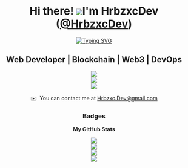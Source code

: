 
<div align="center">

Hi there! ![](https://user-images.githubusercontent.com/18350557/176309783-0785949b-9127-417c-8b55-ab5a4333674e.gif)I'm HrbzxcDev ([@HrbzxcDev](https://github.com/HrbzxcDev))
=================================================================================================================================

<!--- <br>👋🏼 Welcome to my GitHub portfolio! --->

[![Typing SVG](https://readme-typing-svg.demolab.com?font=montserrat&weight=600&size=20&duration=5000&pause=1000&color=F724D6&width=1000&height=30&center=true&vCenter=true&lines=Full-Stack+Software+Developer+|+NextJS%2C+React%2C+Javascript/TypeScript;API+Integration%2C+Automation+%26+Scripting%2C+Web+Development%2C+AI+%26+Analytics;Building+Sofware+Solutions+To+Solve+Real+World+Problems)](https://git.io/typing-svg)



Web Developer | Blockchain | Web3 | DevOps
------------------------------------------

<p align="center">
  <a href="https://skillicons.dev"> 
    <img src="https://skillicons.dev/icons?i=html,css,js,ts,tailwindcss,nextjs,react" />
    <br>
    <img src="https://skillicons.dev/icons?i=nodejs,npm,mysql,postgres,mongodb,supabase,cloudflare,firebase" />
    <br>
    <img src="https://skillicons.dev/icons?i=vercel,docker,git,github,linux,ubuntu,nginx,prometheus,grafana,kubernetes" />
  </a>
</p>

✉️  You can contact me at [Hrbzxc.Dev@gmail.com](mailto:Hrbzxc.Dev@gmail.com)



### Badges

<b>My GitHub Stats</b>

![](https://github-readme-stats.vercel.app/api?username=hrbzxcdev&theme=gotham&hide_border=true&include_all_commits=true&count_private=false)<br/>
![](https://github-readme-streak-stats.herokuapp.com/?user=hrbzxcdev&theme=gotham&hide_border=true)<br/>
![](https://github-readme-stats.vercel.app/api/top-langs/?username=hrbzxcdev&theme=gotham&hide_border=true&include_all_commits=true&count_private=false&layout=compact)<br/>
![](http://github-profile-summary-cards.vercel.app/api/cards/profile-details?username=hrbzxcdev&theme=github_dark)<br/>


